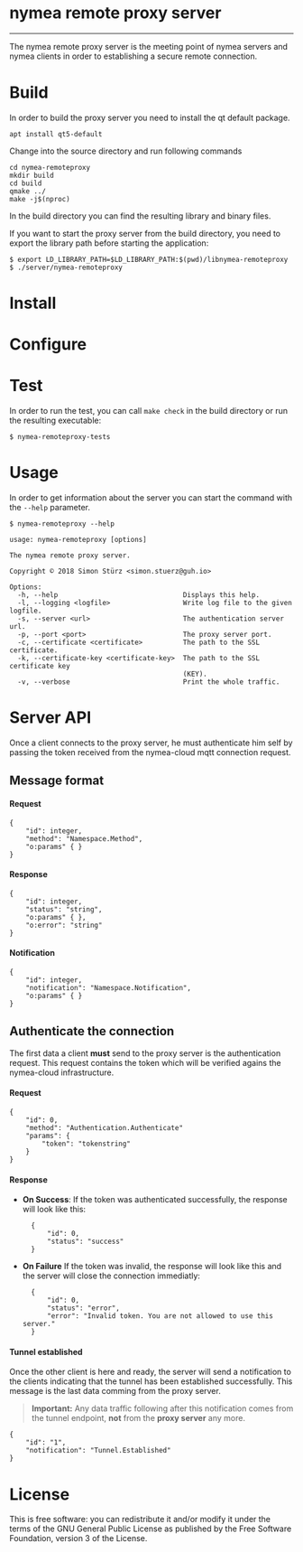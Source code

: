# nymea remote proxy server
----------------------------------------------

The nymea remote proxy server is the meeting point of nymea servers and nymea clients in order to establishing a secure remote connection.

# Build

In order to build the proxy server you need to install the qt default package.

    apt install qt5-default

Change into the source directory and run following commands

    cd nymea-remoteproxy
    mkdir build
    cd build
    qmake ../
    make -j$(nproc)

In the build directory you can find the resulting library and binary files.

If you want to start the proxy server from the build directory, you need to export the library path before starting the application:


    $ export LD_LIBRARY_PATH=$LD_LIBRARY_PATH:$(pwd)/libnymea-remoteproxy
    $ ./server/nymea-remoteproxy


# Install



# Configure



# Test

In order to run the test, you can call `make check` in the build directory or run the resulting executable:

    $ nymea-remoteproxy-tests

# Usage

In order to get information about the server you can start the command with the `--help` parameter.

    $ nymea-remoteproxy --help
    
    usage: nymea-remoteproxy [options]
    
    The nymea remote proxy server.
    
    Copyright © 2018 Simon Stürz <simon.stuerz@guh.io>
    
    Options:
      -h, --help                               Displays this help.
      -l, --logging <logfile>                  Write log file to the given logfile.
      -s, --server <url>                       The authentication server url.
      -p, --port <port>                        The proxy server port.
      -c, --certificate <certificate>          The path to the SSL certificate.
      -k, --certificate-key <certificate-key>  The path to the SSL certificate key
                                               (KEY).
      -v, --verbose                            Print the whole traffic.



# Server API

Once a client connects to the proxy server, he must authenticate him self by passing the token received from the nymea-cloud mqtt connection request.

## Message format

#### Request

    {
        "id": integer,
        "method": "Namespace.Method",
        "o:params" { }
    }

#### Response

    {
        "id": integer,
        "status": "string",
        "o:params" { },
        "o:error": "string"
    }

#### Notification

    {
        "id": integer,
        "notification": "Namespace.Notification",
        "o:params" { }
    }


## Authenticate the connection

The first data a client **must** send to the proxy server is the authentication request. This request contains the token which will be verified agains the nymea-cloud infrastructure.

#### Request

    {
        "id": 0,
        "method": "Authentication.Authenticate"
        "params": {
            "token": "tokenstring"
        }
    }

#### Response

* **On Success**: If the token was authenticated successfully, the response will look like this:

        {
            "id": 0,
            "status": "success"
        }

* **On Failure** If the token was invalid, the response will look like this and the server will close the connection immediatly:

        {
            "id": 0,
            "status": "error",
            "error": "Invalid token. You are not allowed to use this server."
        }

#### Tunnel established

Once the other client is here and ready, the server will send a notification to the clients indicating that the tunnel has been established successfully. This message is the last data comming from the proxy server.

> **Important:** Any data traffic following after this notification comes from the tunnel endpoint, __not__ from the __proxy server__ any more.

    {
        "id": "1",
        "notification": "Tunnel.Established"
    }


# License

This is free software: you can redistribute it and/or modify it under the terms of the GNU General Public License as published by the Free Software Foundation, version 3 of the License.
